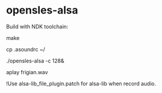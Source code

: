 # opensles-alsa

Build with NDK toolchain:

make

cp .asoundrc ~/

./opensles-alsa -c 128&

aplay frigian.wav

!Use alsa-lib_file_plugin.patch for alsa-lib when record audio.
